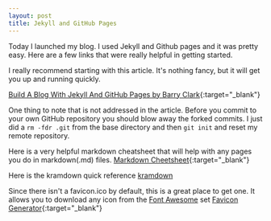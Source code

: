 ```yaml
---
layout: post
title: Jekyll and GitHub Pages
---
```


Today I launched my blog.  I used Jekyll and Github pages and it was pretty easy.  Here are a few links that were really helpful in getting started.

I really recommend starting with this article. It's nothing fancy, but it will get you up and running quickly.  

[Build A Blog With Jekyll And GitHub Pages by Barry Clark](https://www.smashingmagazine.com/2014/08/build-blog-jekyll-github-pages/){:target="_blank"}

One thing to note that is not addressed in the article.  Before you commit to your own GitHub repository you should blow away the forked commits.
I just did a ```rm -fdr .git``` from the base directory and then ```git init``` and reset my remote repository.

Here is a very helpful markdown cheatsheet that will help with any pages you do in markdown(.md) files.
[Markdown Cheetsheet](https://github.com/adam-p/markdown-here/wiki/Markdown-Cheatsheet#code){:target="_blank"}

Here is the kramdown quick reference
[kramdown](https://kramdown.gettalong.org/quickref.html)

Since there isn't a favicon.ico by default, this is a great place to get one.  It allows you to download any icon from the [Font Awesome](http://fontawesome.io/) set
[Favicon Generator](http://paulferrett.com/fontawesome-favicon/){:target="_blank"}